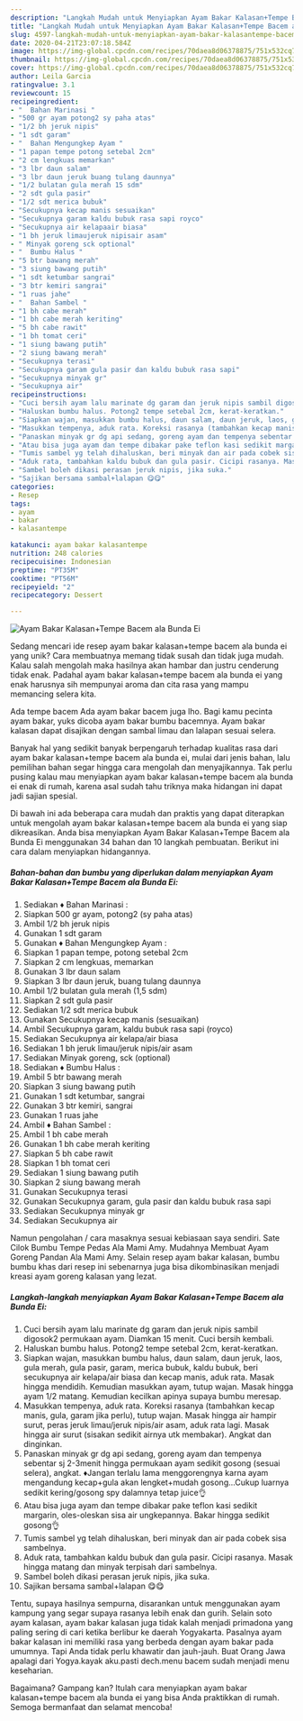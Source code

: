 ```yaml
---
description: "Langkah Mudah untuk Menyiapkan Ayam Bakar Kalasan+Tempe Bacem ala Bunda Ei, Lezat Sekali"
title: "Langkah Mudah untuk Menyiapkan Ayam Bakar Kalasan+Tempe Bacem ala Bunda Ei, Lezat Sekali"
slug: 4597-langkah-mudah-untuk-menyiapkan-ayam-bakar-kalasantempe-bacem-ala-bunda-ei-lezat-sekali
date: 2020-04-21T23:07:18.584Z
image: https://img-global.cpcdn.com/recipes/70daea8d06378875/751x532cq70/ayam-bakar-kalasantempe-bacem-ala-bunda-ei-foto-resep-utama.jpg
thumbnail: https://img-global.cpcdn.com/recipes/70daea8d06378875/751x532cq70/ayam-bakar-kalasantempe-bacem-ala-bunda-ei-foto-resep-utama.jpg
cover: https://img-global.cpcdn.com/recipes/70daea8d06378875/751x532cq70/ayam-bakar-kalasantempe-bacem-ala-bunda-ei-foto-resep-utama.jpg
author: Leila Garcia
ratingvalue: 3.1
reviewcount: 15
recipeingredient:
- "  Bahan Marinasi "
- "500 gr ayam potong2 sy paha atas"
- "1/2 bh jeruk nipis"
- "1 sdt garam"
- "  Bahan Mengungkep Ayam "
- "1 papan tempe potong setebal 2cm"
- "2 cm lengkuas memarkan"
- "3 lbr daun salam"
- "3 lbr daun jeruk buang tulang daunnya"
- "1/2 bulatan gula merah 15 sdm"
- "2 sdt gula pasir"
- "1/2 sdt merica bubuk"
- "Secukupnya kecap manis sesuaikan"
- "Secukupnya garam kaldu bubuk rasa sapi royco"
- "Secukupnya air kelapaair biasa"
- "1 bh jeruk limaujeruk nipisair asam"
- " Minyak goreng sck optional"
- "  Bumbu Halus "
- "5 btr bawang merah"
- "3 siung bawang putih"
- "1 sdt ketumbar sangrai"
- "3 btr kemiri sangrai"
- "1 ruas jahe"
- "  Bahan Sambel "
- "1 bh cabe merah"
- "1 bh cabe merah keriting"
- "5 bh cabe rawit"
- "1 bh tomat ceri"
- "1 siung bawang putih"
- "2 siung bawang merah"
- "Secukupnya terasi"
- "Secukupnya garam gula pasir dan kaldu bubuk rasa sapi"
- "Secukupnya minyak gr"
- "Secukupnya air"
recipeinstructions:
- "Cuci bersih ayam lalu marinate dg garam dan jeruk nipis sambil digosok2 permukaan ayam. Diamkan 15 menit. Cuci bersih kembali."
- "Haluskan bumbu halus. Potong2 tempe setebal 2cm, kerat-keratkan."
- "Siapkan wajan, masukkan bumbu halus, daun salam, daun jeruk, laos, gula merah, gula pasir, garam, merica bubuk, kaldu bubuk, beri secukupnya air kelapa/air biasa dan kecap manis, aduk rata. Masak hingga mendidih. Kemudian masukkan ayam, tutup wajan. Masak hingga ayam 1/2 matang. Kemudian kecilkan apinya supaya bumbu meresap."
- "Masukkan tempenya, aduk rata. Koreksi rasanya (tambahkan kecap manis, gula, garam jika perlu), tutup wajan. Masak hingga air hampir surut, peras jeruk limau/jeruk nipis/air asam, aduk rata lagi. Masak hingga air surut (sisakan sedikit airnya utk membakar). Angkat dan dinginkan."
- "Panaskan minyak gr dg api sedang, goreng ayam dan tempenya sebentar sj 2-3menit hingga permukaan ayam sedikit gosong (sesuai selera), angkat. ♦Jangan terlalu lama menggorengnya karna ayam mengandung kecap+gula akan lengket+mudah gosong...Cukup luarnya sedikit kering/gosong spy dalamnya tetap juice👌"
- "Atau bisa juga ayam dan tempe dibakar pake teflon kasi sedikit margarin, oles-oleskan sisa air ungkepannya. Bakar hingga sedikit gosong👌"
- "Tumis sambel yg telah dihaluskan, beri minyak dan air pada cobek sisa sambelnya."
- "Aduk rata, tambahkan kaldu bubuk dan gula pasir. Cicipi rasanya. Masak hingga matang dan minyak terpisah dari sambelnya."
- "Sambel boleh dikasi perasan jeruk nipis, jika suka."
- "Sajikan bersama sambal+lalapan 😋😋"
categories:
- Resep
tags:
- ayam
- bakar
- kalasantempe

katakunci: ayam bakar kalasantempe 
nutrition: 248 calories
recipecuisine: Indonesian
preptime: "PT35M"
cooktime: "PT56M"
recipeyield: "2"
recipecategory: Dessert

---
```



![Ayam Bakar Kalasan+Tempe Bacem ala Bunda Ei](https://img-global.cpcdn.com/recipes/70daea8d06378875/751x532cq70/ayam-bakar-kalasantempe-bacem-ala-bunda-ei-foto-resep-utama.jpg)

Sedang mencari ide resep ayam bakar kalasan+tempe bacem ala bunda ei yang unik? Cara membuatnya memang tidak susah dan tidak juga mudah. Kalau salah mengolah maka hasilnya akan hambar dan justru cenderung tidak enak. Padahal ayam bakar kalasan+tempe bacem ala bunda ei yang enak harusnya sih mempunyai aroma dan cita rasa yang mampu memancing selera kita.

Ada tempe bacem Ada ayam bakar bacem juga lho. Bagi kamu pecinta ayam bakar, yuks dicoba ayam bakar bumbu bacemnya. Ayam bakar kalasan dapat disajikan dengan sambal limau dan lalapan sesuai selera.

Banyak hal yang sedikit banyak berpengaruh terhadap kualitas rasa dari ayam bakar kalasan+tempe bacem ala bunda ei, mulai dari jenis bahan, lalu pemilihan bahan segar hingga cara mengolah dan menyajikannya. Tak perlu pusing kalau mau menyiapkan ayam bakar kalasan+tempe bacem ala bunda ei enak di rumah, karena asal sudah tahu triknya maka hidangan ini dapat jadi sajian spesial.


Di bawah ini ada beberapa cara mudah dan praktis yang dapat diterapkan untuk mengolah ayam bakar kalasan+tempe bacem ala bunda ei yang siap dikreasikan. Anda bisa menyiapkan Ayam Bakar Kalasan+Tempe Bacem ala Bunda Ei menggunakan 34 bahan dan 10 langkah pembuatan. Berikut ini cara dalam menyiapkan hidangannya.

<!--inarticleads1-->

##### Bahan-bahan dan bumbu yang diperlukan dalam menyiapkan Ayam Bakar Kalasan+Tempe Bacem ala Bunda Ei:

1. Sediakan  ♦ Bahan Marinasi :
1. Siapkan 500 gr ayam, potong2 (sy paha atas)
1. Ambil 1/2 bh jeruk nipis
1. Gunakan 1 sdt garam
1. Gunakan  ♦ Bahan Mengungkep Ayam :
1. Siapkan 1 papan tempe, potong setebal 2cm
1. Siapkan 2 cm lengkuas, memarkan
1. Gunakan 3 lbr daun salam
1. Siapkan 3 lbr daun jeruk, buang tulang daunnya
1. Ambil 1/2 bulatan gula merah (1,5 sdm)
1. Siapkan 2 sdt gula pasir
1. Sediakan 1/2 sdt merica bubuk
1. Gunakan Secukupnya kecap manis (sesuaikan)
1. Ambil Secukupnya garam, kaldu bubuk rasa sapi (royco)
1. Sediakan Secukupnya air kelapa/air biasa
1. Sediakan 1 bh jeruk limau/jeruk nipis/air asam
1. Sediakan  Minyak goreng, sck (optional)
1. Sediakan  ♦ Bumbu Halus :
1. Ambil 5 btr bawang merah
1. Siapkan 3 siung bawang putih
1. Gunakan 1 sdt ketumbar, sangrai
1. Gunakan 3 btr kemiri, sangrai
1. Gunakan 1 ruas jahe
1. Ambil  ♦ Bahan Sambel :
1. Ambil 1 bh cabe merah
1. Gunakan 1 bh cabe merah keriting
1. Siapkan 5 bh cabe rawit
1. Siapkan 1 bh tomat ceri
1. Sediakan 1 siung bawang putih
1. Siapkan 2 siung bawang merah
1. Gunakan Secukupnya terasi
1. Gunakan Secukupnya garam, gula pasir dan kaldu bubuk rasa sapi
1. Sediakan Secukupnya minyak gr
1. Sediakan Secukupnya air


Namun pengolahan / cara masaknya sesuai kebiasaan saya sendiri. Sate Cilok Bumbu Tempe Pedas Ala Mami Amy. Mudahnya Membuat Ayam Goreng Pandan Ala Mami Amy. Selain resep ayam bakar kalasan, bumbu bumbu khas dari resep ini sebenarnya juga bisa dikombinasikan menjadi kreasi ayam goreng kalasan yang lezat. 

<!--inarticleads2-->

##### Langkah-langkah menyiapkan Ayam Bakar Kalasan+Tempe Bacem ala Bunda Ei:

1. Cuci bersih ayam lalu marinate dg garam dan jeruk nipis sambil digosok2 permukaan ayam. Diamkan 15 menit. Cuci bersih kembali.
1. Haluskan bumbu halus. Potong2 tempe setebal 2cm, kerat-keratkan.
1. Siapkan wajan, masukkan bumbu halus, daun salam, daun jeruk, laos, gula merah, gula pasir, garam, merica bubuk, kaldu bubuk, beri secukupnya air kelapa/air biasa dan kecap manis, aduk rata. Masak hingga mendidih. Kemudian masukkan ayam, tutup wajan. Masak hingga ayam 1/2 matang. Kemudian kecilkan apinya supaya bumbu meresap.
1. Masukkan tempenya, aduk rata. Koreksi rasanya (tambahkan kecap manis, gula, garam jika perlu), tutup wajan. Masak hingga air hampir surut, peras jeruk limau/jeruk nipis/air asam, aduk rata lagi. Masak hingga air surut (sisakan sedikit airnya utk membakar). Angkat dan dinginkan.
1. Panaskan minyak gr dg api sedang, goreng ayam dan tempenya sebentar sj 2-3menit hingga permukaan ayam sedikit gosong (sesuai selera), angkat. ♦Jangan terlalu lama menggorengnya karna ayam mengandung kecap+gula akan lengket+mudah gosong...Cukup luarnya sedikit kering/gosong spy dalamnya tetap juice👌
1. Atau bisa juga ayam dan tempe dibakar pake teflon kasi sedikit margarin, oles-oleskan sisa air ungkepannya. Bakar hingga sedikit gosong👌
1. Tumis sambel yg telah dihaluskan, beri minyak dan air pada cobek sisa sambelnya.
1. Aduk rata, tambahkan kaldu bubuk dan gula pasir. Cicipi rasanya. Masak hingga matang dan minyak terpisah dari sambelnya.
1. Sambel boleh dikasi perasan jeruk nipis, jika suka.
1. Sajikan bersama sambal+lalapan 😋😋


Tentu, supaya hasilnya sempurna, disarankan untuk menggunakan ayam kampung yang segar supaya rasanya lebih enak dan gurih. Selain soto ayam kalasan, ayam bakar kalasan juga tidak kalah menjadi primadona yang paling sering di cari ketika berlibur ke daerah Yogyakarta. Pasalnya ayam bakar kalasan ini memiliki rasa yang berbeda dengan ayam bakar pada umumnya. Tapi Anda tidak perlu khawatir dan jauh-jauh. Buat Orang Jawa apalagi dari Yogya.kayak aku.pasti dech.menu bacem sudah menjadi menu keseharian. 

Bagaimana? Gampang kan? Itulah cara menyiapkan ayam bakar kalasan+tempe bacem ala bunda ei yang bisa Anda praktikkan di rumah. Semoga bermanfaat dan selamat mencoba!
